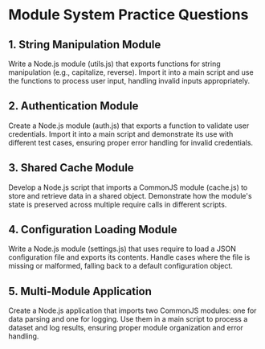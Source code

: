 # Module System Practice Questions

## 1. String Manipulation Module
Write a Node.js module (utils.js) that exports functions for string manipulation (e.g., capitalize, reverse). Import it into a main script and use the functions to process user input, handling invalid inputs appropriately.

## 2. Authentication Module
Create a Node.js module (auth.js) that exports a function to validate user credentials. Import it into a main script and demonstrate its use with different test cases, ensuring proper error handling for invalid credentials.

## 3. Shared Cache Module
Develop a Node.js script that imports a CommonJS module (cache.js) to store and retrieve data in a shared object. Demonstrate how the module's state is preserved across multiple require calls in different scripts.

## 4. Configuration Loading Module
Write a Node.js module (settings.js) that uses require to load a JSON configuration file and exports its contents. Handle cases where the file is missing or malformed, falling back to a default configuration object.

## 5. Multi-Module Application
Create a Node.js application that imports two CommonJS modules: one for data parsing and one for logging. Use them in a main script to process a dataset and log results, ensuring proper module organization and error handling.

